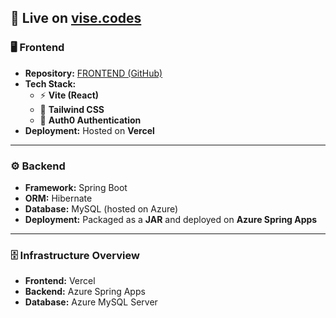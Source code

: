 ## 🚀 Live on [vise.codes](https://revise.codes)

### 🖥️ Frontend  
- **Repository:** [FRONTEND (GitHub)](https://github.com/BCE1931/FRONTEND.git)  
- **Tech Stack:**  
  - ⚡ **Vite (React)**  
  - 🎨 **Tailwind CSS**  
  - 🔐 **Auth0 Authentication**  
- **Deployment:** Hosted on **Vercel**

---

### ⚙️ Backend  
- **Framework:** Spring Boot  
- **ORM:** Hibernate  
- **Database:** MySQL (hosted on Azure)  
- **Deployment:** Packaged as a **JAR** and deployed on **Azure Spring Apps**

---

### 🗄️ Infrastructure Overview  
- **Frontend:** Vercel  
- **Backend:** Azure Spring Apps  
- **Database:** Azure MySQL Server
